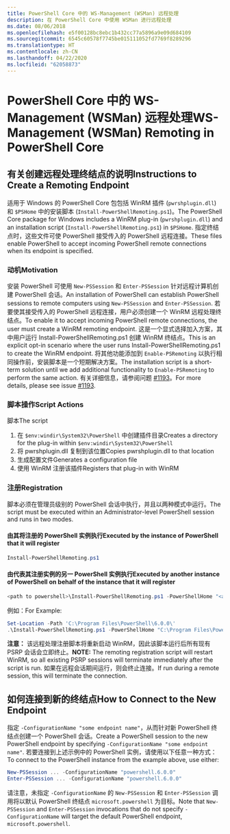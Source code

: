 ```yaml
---
title: PowerShell Core 中的 WS-Management (WSMan) 远程处理
description: 在 PowerShell Core 中使用 WSMan 进行远程处理
ms.date: 08/06/2018
ms.openlocfilehash: e5f00128bc8ebc1b432cc77a5896a9e09d684109
ms.sourcegitcommit: 6545c60578f7745be015111052fd7769f8289296
ms.translationtype: HT
ms.contentlocale: zh-CN
ms.lasthandoff: 04/22/2020
ms.locfileid: "62058873"
---
```

# <a name="ws-management-wsman-remoting-in-powershell-core"></a><span data-ttu-id="77c6c-103">PowerShell Core 中的 WS-Management (WSMan) 远程处理</span><span class="sxs-lookup"><span data-stu-id="77c6c-103">WS-Management (WSMan) Remoting in PowerShell Core</span></span>

## <a name="instructions-to-create-a-remoting-endpoint"></a><span data-ttu-id="77c6c-104">有关创建远程处理终结点的说明</span><span class="sxs-lookup"><span data-stu-id="77c6c-104">Instructions to Create a Remoting Endpoint</span></span>

<span data-ttu-id="77c6c-105">适用于 Windows 的 PowerShell Core 包包括 WinRM 插件 (`pwrshplugin.dll`) 和 `$PSHome` 中的安装脚本 (`Install-PowerShellRemoting.ps1`)。</span><span class="sxs-lookup"><span data-stu-id="77c6c-105">The PowerShell Core package for Windows includes a WinRM plug-in (`pwrshplugin.dll`) and an installation script (`Install-PowerShellRemoting.ps1`) in `$PSHome`.</span></span>
<span data-ttu-id="77c6c-106">指定终结点时，这些文件可使 PowerShell 接受传入的 PowerShell 远程连接。</span><span class="sxs-lookup"><span data-stu-id="77c6c-106">These files enable PowerShell to accept incoming PowerShell remote connections when its endpoint is specified.</span></span>

### <a name="motivation"></a><span data-ttu-id="77c6c-107">动机</span><span class="sxs-lookup"><span data-stu-id="77c6c-107">Motivation</span></span>

<span data-ttu-id="77c6c-108">安装 PowerShell 可使用 `New-PSSession` 和 `Enter-PSSession` 针对远程计算机创建 PowerShell 会话。</span><span class="sxs-lookup"><span data-stu-id="77c6c-108">An installation of PowerShell can establish PowerShell sessions to remote computers using `New-PSSession` and `Enter-PSSession`.</span></span>
<span data-ttu-id="77c6c-109">若要使其接受传入的 PowerShell 远程连接，用户必须创建一个 WinRM 远程处理终结点。</span><span class="sxs-lookup"><span data-stu-id="77c6c-109">To enable it to accept incoming PowerShell remote connections, the user must create a WinRM remoting endpoint.</span></span>
<span data-ttu-id="77c6c-110">这是一个显式选择加入方案，其中用户运行 Install-PowerShellRemoting.ps1 创建 WinRM 终结点。</span><span class="sxs-lookup"><span data-stu-id="77c6c-110">This is an explicit opt-in scenario where the user runs Install-PowerShellRemoting.ps1 to create the WinRM endpoint.</span></span>
<span data-ttu-id="77c6c-111">将其他功能添加到 `Enable-PSRemoting` 以执行相同操作前，安装脚本是一个短期解决方案。</span><span class="sxs-lookup"><span data-stu-id="77c6c-111">The installation script is a short-term solution until we add additional functionality to `Enable-PSRemoting` to perform the same action.</span></span>
<span data-ttu-id="77c6c-112">有关详细信息，请参阅问题 [#1193](https://github.com/PowerShell/PowerShell/issues/1193)。</span><span class="sxs-lookup"><span data-stu-id="77c6c-112">For more details, please see issue [#1193](https://github.com/PowerShell/PowerShell/issues/1193).</span></span>

### <a name="script-actions"></a><span data-ttu-id="77c6c-113">脚本操作</span><span class="sxs-lookup"><span data-stu-id="77c6c-113">Script Actions</span></span>

<span data-ttu-id="77c6c-114">脚本</span><span class="sxs-lookup"><span data-stu-id="77c6c-114">The script</span></span>

1. <span data-ttu-id="77c6c-115">在 `$env:windir\System32\PowerShell` 中创建插件目录</span><span class="sxs-lookup"><span data-stu-id="77c6c-115">Creates a directory for the plug-in within `$env:windir\System32\PowerShell`</span></span>
1. <span data-ttu-id="77c6c-116">将 pwrshplugin.dll 复制到该位置</span><span class="sxs-lookup"><span data-stu-id="77c6c-116">Copies pwrshplugin.dll to that location</span></span>
1. <span data-ttu-id="77c6c-117">生成配置文件</span><span class="sxs-lookup"><span data-stu-id="77c6c-117">Generates a configuration file</span></span>
1. <span data-ttu-id="77c6c-118">使用 WinRM 注册该插件</span><span class="sxs-lookup"><span data-stu-id="77c6c-118">Registers that plug-in with WinRM</span></span>

### <a name="registration"></a><span data-ttu-id="77c6c-119">注册</span><span class="sxs-lookup"><span data-stu-id="77c6c-119">Registration</span></span>

<span data-ttu-id="77c6c-120">脚本必须在管理员级别的 PowerShell 会话中执行，并且以两种模式中运行。</span><span class="sxs-lookup"><span data-stu-id="77c6c-120">The script must be executed within an Administrator-level PowerShell session and runs in two modes.</span></span>

#### <a name="executed-by-the-instance-of-powershell-that-it-will-register"></a><span data-ttu-id="77c6c-121">由其将注册的 PowerShell 实例执行</span><span class="sxs-lookup"><span data-stu-id="77c6c-121">Executed by the instance of PowerShell that it will register</span></span>

```powershell
Install-PowerShellRemoting.ps1
```

#### <a name="executed-by-another-instance-of-powershell-on-behalf-of-the-instance-that-it-will-register"></a><span data-ttu-id="77c6c-122">由代表其注册实例的另一 PowerShell 实例执行</span><span class="sxs-lookup"><span data-stu-id="77c6c-122">Executed by another instance of PowerShell on behalf of the instance that it will register</span></span>

```powershell
<path to powershell>\Install-PowerShellRemoting.ps1 -PowerShellHome "<absolute path to the instance's $PSHOME>"
```

<span data-ttu-id="77c6c-123">例如：</span><span class="sxs-lookup"><span data-stu-id="77c6c-123">For Example:</span></span>

```powershell
Set-Location -Path 'C:\Program Files\PowerShell\6.0.0\'
.\Install-PowerShellRemoting.ps1 -PowerShellHome "C:\Program Files\PowerShell\6.0.0\"
```

<span data-ttu-id="77c6c-124">**注意：** 该远程处理注册脚本将重新启动 WinRM，因此该脚本运行后所有现有 PSRP 会话会立即终止。</span><span class="sxs-lookup"><span data-stu-id="77c6c-124">**NOTE:** The remoting registration script will restart WinRM, so all existing PSRP sessions will terminate immediately after the script is run.</span></span> <span data-ttu-id="77c6c-125">如果在远程会话期间运行，则会终止连接。</span><span class="sxs-lookup"><span data-stu-id="77c6c-125">If run during a remote session, this will terminate the connection.</span></span>

## <a name="how-to-connect-to-the-new-endpoint"></a><span data-ttu-id="77c6c-126">如何连接到新的终结点</span><span class="sxs-lookup"><span data-stu-id="77c6c-126">How to Connect to the New Endpoint</span></span>

<span data-ttu-id="77c6c-127">指定 `-ConfigurationName "some endpoint name"`，从而针对新 PowerShell 终结点创建一个 PowerShell 会话。</span><span class="sxs-lookup"><span data-stu-id="77c6c-127">Create a PowerShell session to the new PowerShell endpoint by specifying `-ConfigurationName "some endpoint name"`.</span></span> <span data-ttu-id="77c6c-128">若要连接到上述示例中的 PowerShell 实例，请使用以下任意一种方式：</span><span class="sxs-lookup"><span data-stu-id="77c6c-128">To connect to the PowerShell instance from the example above, use either:</span></span>

```powershell
New-PSSession ... -ConfigurationName "powershell.6.0.0"
Enter-PSSession ... -ConfigurationName "powershell.6.0.0"
```

<span data-ttu-id="77c6c-129">请注意，未指定 `-ConfigurationName` 的 `New-PSSession` 和 `Enter-PSSession` 调用将以默认 PowerShell 终结点 `microsoft.powershell` 为目标。</span><span class="sxs-lookup"><span data-stu-id="77c6c-129">Note that `New-PSSession` and `Enter-PSSession` invocations that do not specify `-ConfigurationName` will target the default PowerShell endpoint, `microsoft.powershell`.</span></span>
